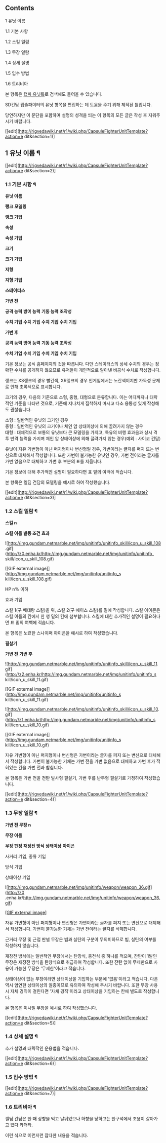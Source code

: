 ## Contents

    

1 유닛 이름

    

1.1 기본 사항

1.2 스킬 일람

1.3 무장 일람

1.4 상세 설명

1.5 입수 방법

1.6 트리비아

  

본 항목은 [캡파 유닛틀](%EC%BA%A1%ED%8C%8C%20%EC%9C%A0%EB%8B%9B%ED%8B%80.md)로 검색해도
들어올 수 있습니다.

SD건담 캡슐파이터의 유닛 항목을 편집하는 데 도움을 주기 위해 제작된 틀입니다.

당연하지만 이 문단을 포함하여 설명의 성격을 띄는 이 항목의 모든 글은 작성 후 지워주시기 바랍니다.

[[edit](http://rigvedawiki.net/r1/wiki.php/CapsuleFighterUnitTemplate?action=e
dit&section=1)]

## 1 유닛 이름 ¶

[[edit](http://rigvedawiki.net/r1/wiki.php/CapsuleFighterUnitTemplate?action=e
dit&section=2)]

### 1.1 기본 사항 ¶

**유닛 이름**

**랭크**
**모델링**

**랭크 기입**

**속성**

**속성 기입**

**크기**

**크기 기입**

**지형**

**지형 기입**

**스테이터스**

**가변 전**

**공격 능력**
**방어 능력**
**기동 능력**
**조작성**

**수치 기입**
**수치 기입**
**수치 기입**
**수치 기입**

**가변 후**

**공격 능력**
**방어 능력**
**기동 능력**
**조작성**

**수치 기입**
**수치 기입**
**수치 기입**
**수치 기입**
  
기본 정보는 공식 홈페이지의 것을 따릅니다. 다만 스테이터스의 상세 수치의 경우는 정확한 수치를 공개하지 않으므로 유저들이 개인적으로 알아낸
비공식 수치로 작성합니다.

  

랭크는 XS랭크의 경우 빨간색, XR랭크의 경우 인게임에서는 노란색이지만 가독성 문제로 인해 초록색으로 표시합니다.

  

크기의 경우, 다음의 기준으로 소형, 중형, 대형으로 분류합니다. 이는 어디까지나 대략적인 기준을 나타낸 것으로, 기준에 지나치게 집착하지
마시고 다소 융통성 있게 작성해도 괜찮습니다.

  

소형 : 일반적인 유닛의 크기인 경우  
중형 : 일반적인 유닛의 크기이나 체인 암 상태이상에 의해 끌려가지 않는 경우  
대형 : 대체적으로 보통의 유닛보다 큰 모델링을 가지고, 특유의 비행 효과음과 상시 격투 반격 능력을 가지며 체인 암 상태이상에 의해
끌려가지 않는 경우(예외 : 사이코 건담)

  

유닛이 자유 가변형이 아닌 퍼지형이나 변신형일 경우, 가변이라는 글자를 퍼지 또는 변신으로 대체해서 작성합니다. 또한 가변이 불가능한 유닛인
경우, 가변 전이라는 글자를 가변 없음으로 대체하고 가변 후 부분의 표를 지웁니다.

  

기본 정보에 대해 추가적인 설명이 필요하다면 표 밑의 여백에 적습니다.

  

본 항목은 켈딤 건담의 모델링을 예시로 하여 작성했습니다.

[[edit](http://rigvedawiki.net/r1/wiki.php/CapsuleFighterUnitTemplate?action=e
dit&section=3)]

### 1.2 스킬 일람 ¶

**스킬 n**

**스킬 이름**
**발동 조건**
**효과**

![http://img.gundam.netmarble.net/img/unitinfo/unitinfo_skill/icon_u_skill_108
.gif](http://z0.enha.kr/http://img.gundam.netmarble.net/img/unitinfo/unitinfo_
skill/icon_u_skill_108.gif)

[[GIF external image]](http://img.gundam.netmarble.net/img/unitinfo/unitinfo_s
kill/icon_u_skill_108.gif)

HP n% 이하

효과 기입

  
스킬 1(구 베테랑 스킬)을 위, 스킬 2(구 에이스 스킬)를 밑에 작성합니다. 스킬 아이콘은 스킬 이름의 칸에서 한 행 밑의 칸에
첨부합니다. 스킬에 대한 추가적인 설명이 필요하다면 표 밑의 여백에 적습니다.

  

본 항목은 노련한 스나이퍼 아이콘을 예시로 하여 작성했습니다.

  

**필살기**

**가변 전**
**가변 후**

![http://img.gundam.netmarble.net/img/unitinfo/unitinfo_skill/icon_u_skill_11.
gif](http://z2.enha.kr/http://img.gundam.netmarble.net/img/unitinfo/unitinfo_s
kill/icon_u_skill_11.gif)

[[GIF external image]](http://img.gundam.netmarble.net/img/unitinfo/unitinfo_s
kill/icon_u_skill_11.gif)

![http://img.gundam.netmarble.net/img/unitinfo/unitinfo_skill/icon_u_skill_10.
gif](http://z1.enha.kr/http://img.gundam.netmarble.net/img/unitinfo/unitinfo_s
kill/icon_u_skill_10.gif)

[[GIF external image]](http://img.gundam.netmarble.net/img/unitinfo/unitinfo_s
kill/icon_u_skill_10.gif)

  
자유 가변형이 아닌 퍼지형이나 변신형은 가변이라는 글자를 퍼지 또는 변신으로 대체해서 작성합니다. 가변이 불가능한 기체는 가변 전을 가변
없음으로 대체하고 가변 후가 적혀있는 칸을 가변 전과 합칩니다.

  

본 항목은 가변 전을 전탄 발사형 필살기, 가변 후를 난무형 필살기로 가정하여 작성했습니다.

[[edit](http://rigvedawiki.net/r1/wiki.php/CapsuleFighterUnitTemplate?action=e
dit&section=4)]

### 1.3 무장 일람 ¶

**가변 전 무장 n**

**무장 이름**

**무장 판정**
**재장전 방식**
**상태이상**
**아이콘**

사거리 기입, 종류 기입

방식 기입

상태이상 기입

![http://img.gundam.netmarble.net/img/unitinfo/weapon/weapon_36.gif](http://z0
.enha.kr/http://img.gundam.netmarble.net/img/unitinfo/weapon/weapon_36.gif)

[[GIF external
image]](http://img.gundam.netmarble.net/img/unitinfo/weapon/weapon_36.gif)

  
자유 가변형이 아닌 퍼지형이나 변신형은 가변이라는 글자를 퍼지 또는 변신으로 대체해서 작성합니다. 가변이 불가능한 기체는 가변 전이라는
글자를 삭제합니다.

  

근거리 무장 및 근접 판넬 무장은 빔과 실탄의 구분이 무의미하므로 빔, 실탄의 여부를 작성하지 않습니다.

  

재장전 방식에는 일반적인 무장에서는 탄창식, 충전식 중 하나를 적으며, 잔탄이 1발인 무장은 재장전 방식을 탄창식으로 취급하여 작성합니다.
또한 잔탄 없이 무제한으로 사용이 가능한 무장은 '무제한'이라고 적습니다.

  

상태이상이 없는 무장이라면 상태이상을 기입하는 부분에 '없음'이라고 적습니다. 다운 역시 엄연한 상태이상의 일종이므로 유의하여 작성해 주시기
바랍니다. 또한 무장 사용 시 자체 경직이 걸린다면 '자체 경직'이라고 상태이상을 기입하는 칸에 별도로 작성합니다.

  

본 항목은 미사일 무장을 예시로 하여 작성했습니다.

[[edit](http://rigvedawiki.net/r1/wiki.php/CapsuleFighterUnitTemplate?action=e
dit&section=5)]

### 1.4 상세 설명 ¶

추가 설명과 대략적인 운용법을 적습니다.

[[edit](http://rigvedawiki.net/r1/wiki.php/CapsuleFighterUnitTemplate?action=e
dit&section=6)]

### 1.5 입수 방법 ¶

[[edit](http://rigvedawiki.net/r1/wiki.php/CapsuleFighterUnitTemplate?action=e
dit&section=7)]

### 1.6 트리비아 ¶

켈딤 건담은 한 때 상향을 먹고 날뛰었으나 하향을 당하고는 한구석에서 조용이 살아가고 있다 카더라.

  

이런 식으로 이런저런 잡다한 내용을 적습니다.

